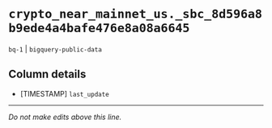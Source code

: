 # `crypto_near_mainnet_us._sbc_8d596a8b9ede4a4bafe476e8a08a6645`
`bq-1` | `bigquery-public-data`

## Column details
* [TIMESTAMP] `last_update`

-------------------------------------------------------------------------------
*Do not make edits above this line.*
